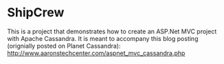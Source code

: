 # ShipCrew
This is a project that demonstrates how to create an ASP.Net MVC project with Apache Cassandra.  It is meant to accompany this blog posting (orignially posted on Planet Cassandra): http://www.aaronstechcenter.com/aspnet_mvc_cassandra.php
